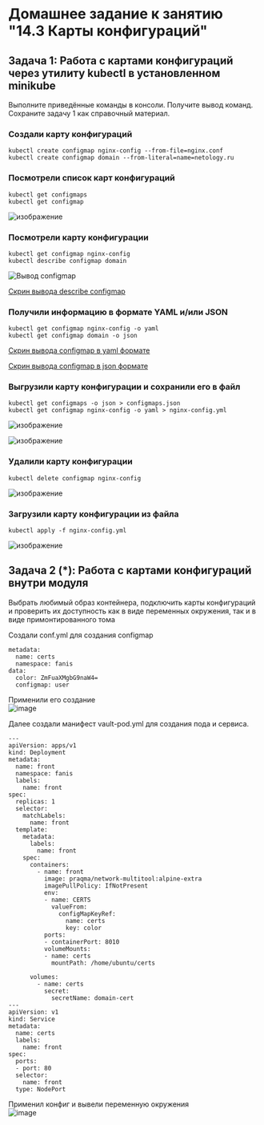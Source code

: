 # Домашнее задание к занятию "14.3 Карты конфигураций"

## Задача 1: Работа с картами конфигураций через утилиту kubectl в установленном minikube

Выполните приведённые команды в консоли. Получите вывод команд. Сохраните
задачу 1 как справочный материал.

### Создали карту конфигураций

```
kubectl create configmap nginx-config --from-file=nginx.conf
kubectl create configmap domain --from-literal=name=netology.ru
```

### Посмотрели список карт конфигураций

```
kubectl get configmaps
kubectl get configmap
```
![изображение](https://user-images.githubusercontent.com/87299405/183072112-a7bcf2a1-2bda-4c54-9a9f-739d4753ecc3.png)   

### Посмотрели карту конфигурации

```
kubectl get configmap nginx-config
kubectl describe configmap domain
```
![Вывод configmap](https://user-images.githubusercontent.com/87299405/183072988-f76c6f90-b2cc-424d-9d5a-f2e20379d7b5.png)    
   
[Скрин вывода describe configmap](https://user-images.githubusercontent.com/87299405/183073079-81bfed74-1002-4ac2-b0a3-226dccfa2686.png)
    


### Получили информацию в формате YAML и/или JSON

```
kubectl get configmap nginx-config -o yaml
kubectl get configmap domain -o json
```
[Скрин вывода configmap в yaml формате](https://user-images.githubusercontent.com/87299405/183075117-fcb6f29d-c969-4a9c-8f84-7e145114ec72.png)
    
[Скрин вывода configmap в json формате](https://user-images.githubusercontent.com/87299405/183075309-aceb3787-4a7d-43a5-a109-3a171fd193a2.png)
    

### Выгрузили карту конфигурации и сохранили его в файл

```
kubectl get configmaps -o json > configmaps.json
kubectl get configmap nginx-config -o yaml > nginx-config.yml
```
![изображение](https://user-images.githubusercontent.com/87299405/183075905-da98d090-e516-45d2-8f0a-34eb7d59f286.png)
    
![изображение](https://user-images.githubusercontent.com/87299405/183076162-60015f0b-7872-4fc3-a495-6ece85dfdcc2.png)


### Удалили карту конфигурации

```
kubectl delete configmap nginx-config
```
![изображение](https://user-images.githubusercontent.com/87299405/183076426-1a21ed7a-a6e6-4898-9b94-6963b7f0743e.png)
    
    

### Загрузили карту конфигурации из файла

```
kubectl apply -f nginx-config.yml
```
![изображение](https://user-images.githubusercontent.com/87299405/183076600-5ed684e6-4320-4c29-acd5-6006dd4a6311.png)
   
   

## Задача 2 (*): Работа с картами конфигураций внутри модуля

Выбрать любимый образ контейнера, подключить карты конфигураций и проверить
их доступность как в виде переменных окружения, так и в виде примонтированного
тома    
    
Создали conf.yml для создания configmap
```
metadata:
  name: certs
  namespace: fanis
data:
  color: ZmFuaXMgbG9naW4=
  configmap: user
```
Применили его создание   
![image](https://user-images.githubusercontent.com/87299405/183368959-7788478a-af67-40b2-8ab7-642521d62ce6.png)
    
Далее создали манифест vault-pod.yml для создания пода и сервиса.
```
---
apiVersion: apps/v1
kind: Deployment
metadata:
  name: front
  namespace: fanis
  labels:
    name: front
spec:
  replicas: 1
  selector:
    matchLabels:
      name: front
  template:
    metadata:
      labels:
        name: front
    spec:
      containers:
        - name: front
          image: praqma/network-multitool:alpine-extra
          imagePullPolicy: IfNotPresent
          env:
          - name: CERTS
            valueFrom:
              configMapKeyRef:
                name: certs
                key: color
          ports:
          - containerPort: 8010
          volumeMounts:
          - name: certs
            mountPath: /home/ubuntu/certs

      volumes:
        - name: certs
          secret:
            secretName: domain-cert
---
apiVersion: v1
kind: Service
metadata:
  name: certs
  labels:
    name: front
spec:
  ports:
  - port: 80
  selector:
    name: front
  type: NodePort
```
Применил конфиг и вывели переменную окружения   
![image](https://user-images.githubusercontent.com/87299405/183369282-7adef250-d2ac-469a-89dc-87bdb1b90969.png)
